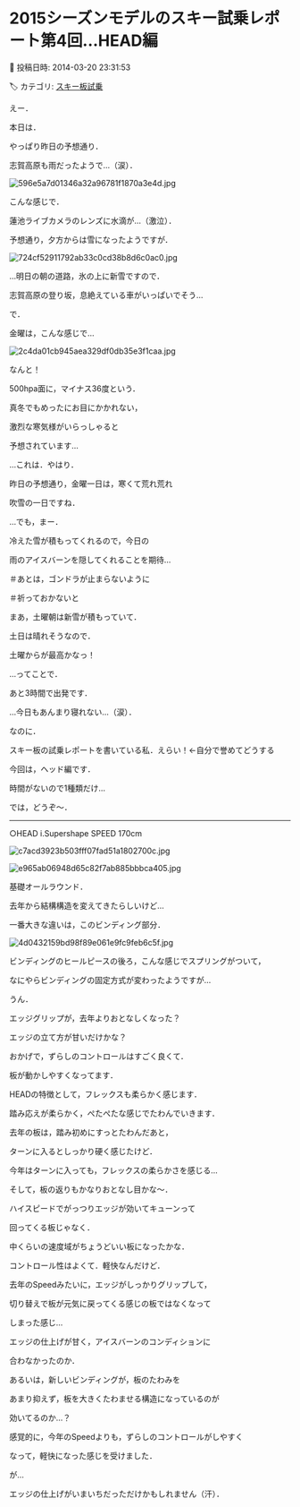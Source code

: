 # 2015シーズンモデルのスキー試乗レポート第4回…HEAD編

📅 投稿日時: 2014-03-20 23:31:53

🏷️ カテゴリ: [スキー板試乗](c0bd8048615710cee890e403a36cc9a2b.md)

えー．


本日は．


やっぱり昨日の予想通り．


志賀高原も雨だったようで…（涙）．




![596e5a7d01346a32a96781f1870a3e4d.jpg](images/596e5a7d01346a32a96781f1870a3e4d.jpg)




こんな感じで．


蓮池ライブカメラのレンズに水滴が…（激泣）．





予想通り，夕方からは雪になったようですが．




![724cf52911792ab33c0cd38b8d6c0ac0.jpg](images/724cf52911792ab33c0cd38b8d6c0ac0.jpg)




…明日の朝の道路，氷の上に新雪ですので．


志賀高原の登り坂，息絶えている車がいっぱいでそう…





で．


金曜は，こんな感じで…




![2c4da01cb945aea329df0db35e3f1caa.jpg](images/2c4da01cb945aea329df0db35e3f1caa.jpg)




なんと！


500hpa面に，マイナス36度という．


真冬でもめったにお目にかかれない，


激烈な寒気様がいらっしゃると


予想されています…


…これは．やはり．


昨日の予想通り，金曜一日は，寒くて荒れ荒れ


吹雪の一日ですね．





…でも，まー．


冷えた雪が積もってくれるので，今日の


雨のアイスバーンを隠してくれることを期待…


＃あとは，ゴンドラが止まらないように


＃祈っておかないと





まあ，土曜朝は新雪が積もっていて．


土日は晴れそうなので．


土曜からが最高かなっ！





…ってことで．


あと3時間で出発です．


…今日もあんまり寝れない…（涙）．


なのに．


スキー板の試乗レポートを書いている私．えらい！←自分で誉めてどうする





今回は，ヘッド編です．


時間がないので1種類だけ…





では，どうぞ～．


[]()


---


○HEAD i.Supershape SPEED 170cm







![c7acd3923b503fff07fad51a1802700c.jpg](images/c7acd3923b503fff07fad51a1802700c.jpg)









![e965ab06948d65c82f7ab885bbbca405.jpg](images/e965ab06948d65c82f7ab885bbbca405.jpg)







基礎オールラウンド．





去年から結構構造を変えてきたらしいけど…


一番大きな違いは，このビンディング部分．




![4d0432159bd98f89e061e9fc9feb6c5f.jpg](images/4d0432159bd98f89e061e9fc9feb6c5f.jpg)




ビンディングのヒールピースの後ろ，こんな感じでスプリングがついて，


なにやらビンディングの固定方式が変わったようですが…





うん．


エッジグリップが，去年よりおとなしくなった？


エッジの立て方が甘いだけかな？


おかげで，ずらしのコントロールはすごく良くて．


板が動かしやすくなってます．





HEADの特徴として，フレックスも柔らかく感じます．


踏み応えが柔らかく，ぺたぺたな感じでたわんでいきます．


去年の板は，踏み初めにすっとたわんだあと，


ターンに入るとしっかり硬く感じたけど．


今年はターンに入っても，フレックスの柔らかさを感じる…


そして，板の返りもかなりおとなし目かな～．


ハイスピードでがっつりエッジが効いてキューンって


回ってくる板じゃなく．


中くらいの速度域がちょうどいい板になったかな．





コントロール性はよくて．軽快なんだけど．


去年のSpeedみたいに，エッジがしっかりグリップして，


切り替えで板が元気に戻ってくる感じの板ではなくなって


しまった感じ…


エッジの仕上げが甘く，アイスバーンのコンディションに


合わなかったのか．


あるいは，新しいビンディングが，板のたわみを


あまり抑えず，板を大きくたわませる構造になっているのが


効いてるのか…？





感覚的に，今年のSpeedよりも，ずらしのコントロールがしやすく


なって，軽快になった感じを受けました．


が…


エッジの仕上げがいまいちだっただけかもしれません（汗）．
